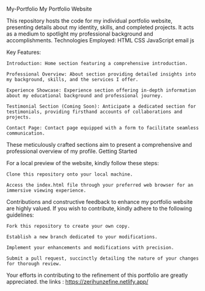 My-Portfolio
My Portfolio Website

This repository hosts the code for my individual portfolio website, presenting details about my identity, skills, and completed projects. It acts as a medium to spotlight my professional background and accomplishments.
Technologies Employed:
    HTML
    CSS
    JavaScript
    email js
  
Key Features:

    Introduction: Home section featuring a comprehensive introduction.

    Professional Overview: About section providing detailed insights into my background, skills, and the services I offer.

    Experience Showcase: Experience section offering in-depth information about my educational background and professional journey.

    Testimonial Section (Coming Soon): Anticipate a dedicated section for testimonials, providing firsthand accounts of collaborations and projects.

    Contact Page: Contact page equipped with a form to facilitate seamless communication.

These meticulously crafted sections aim to present a comprehensive and professional overview of my profile.
Getting Started

For a local preview of the website, kindly follow these steps:

    Clone this repository onto your local machine.

    Access the index.html file through your preferred web browser for an immersive viewing experience.

Contributions and constructive feedback to enhance my portfolio website are highly valued. 
If you wish to contribute, kindly adhere to the following guidelines:

    Fork this repository to create your own copy.

    Establish a new branch dedicated to your modifications.

    Implement your enhancements and modifications with precision.

    Submit a pull request, succinctly detailing the nature of your changes for thorough review.

Your efforts in contributing to the refinement of this portfolio are greatly appreciated.
    the links : https://zerihunzefine.netlify.app/
